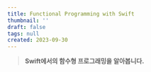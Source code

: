 ```yaml
---
title: Functional Programming with Swift
thumbnail: ''
draft: false
tags: null
created: 2023-09-30
---
```



 > 
 > **Swift에서의 함수형 프로그래밍을 알아봅니다.**
